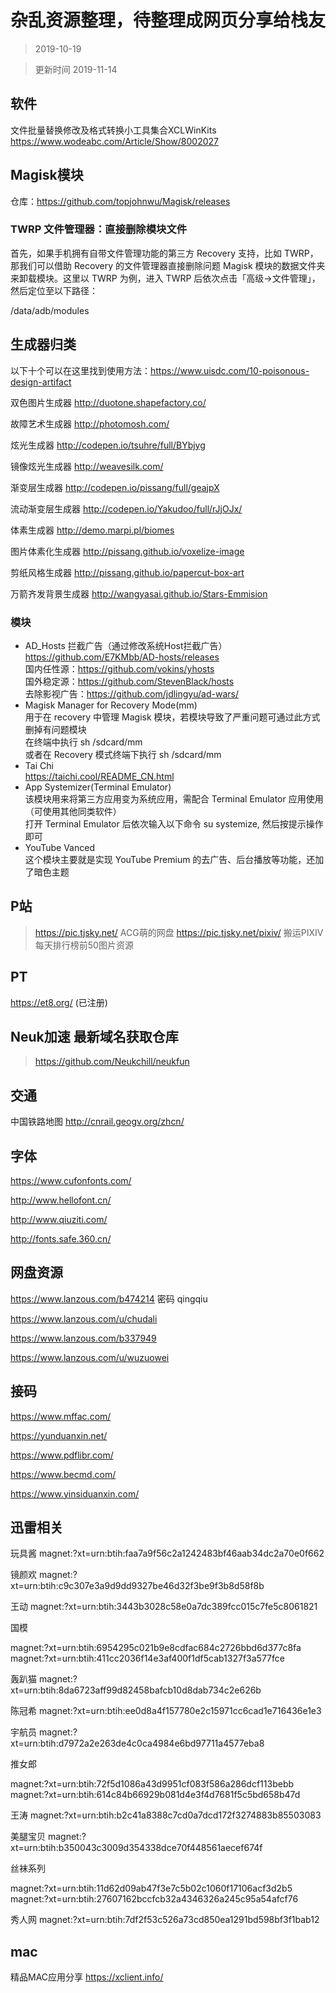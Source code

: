 # 杂乱资源整理，待整理成网页分享给栈友

> 2019-10-19

> 更新时间  2019-11-14

## 软件

文件批量替换修改及格式转换小工具集合XCLWinKits   https://www.wodeabc.com/Article/Show/8002027

## Magisk模块

仓库：https://github.com/topjohnwu/Magisk/releases

### TWRP 文件管理器：直接删除模块文件

首先，如果手机拥有自带文件管理功能的第三方 Recovery 支持，比如 TWRP，那我们可以借助 Recovery 的文件管理器直接删除问题 Magisk 模块的数据文件夹来卸载模块。这里以 TWRP 为例，进入 TWRP 后依次点击「高级->文件管理」，然后定位至以下路径：

/data/adb/modules

## 生成器归类

以下十个可以在这里找到使用方法：https://www.uisdc.com/10-poisonous-design-artifact

双色图片生成器  http://duotone.shapefactory.co/

故障艺术生成器  http://photomosh.com/

炫光生成器  http://codepen.io/tsuhre/full/BYbjyg

镜像炫光生成器  http://weavesilk.com/

渐变层生成器  http://codepen.io/pissang/full/geajpX

流动渐变层生成器  http://codepen.io/Yakudoo/full/rJjOJx/

体素生成器  http://demo.marpi.pl/biomes

图片体素化生成器  http://pissang.github.io/voxelize-image

剪纸风格生成器​  http://pissang.github.io/papercut-box-art

万箭齐发背景生成器  http://wangyasai.github.io/Stars-Emmision



### 模块

- AD_Hosts 拦截广告（通过修改系统Host拦截广告）   
  https://github.com/E7KMbb/AD-hosts/releases   
  国内任性源：https://github.com/vokins/yhosts   
  国外稳定源：https://github.com/StevenBlack/hosts   
  去除影视广告：https://github.com/jdlingyu/ad-wars/   
- Magisk Manager for Recovery Mode(mm)   
  用于在 recovery 中管理 Magisk 模块，若模块导致了严重问题可通过此方式删掉有问题模块   
  在终端中执行 sh /sdcard/mm   
  或者在 Recovery 模式终端下执行 sh /sdcard/mm   
- Tai Chi   
  https://taichi.cool/README_CN.html
- App Systemizer(Terminal Emulator)   
  该模块用来将第三方应用变为系统应用，需配合 Terminal Emulator 应用使用（可使用其他同类软件）   
  打开 Terminal Emulator 后依次输入以下命令 su systemize, 然后按提示操作即可
- YouTube Vanced   
  这个模块主要就是实现 YouTube Premium 的去广告、后台播放等功能，还加了暗色主题   

## P站

> https://pic.tjsky.net/
> ACG萌的网盘
> https://pic.tjsky.net/pixiv/
> 搬运PIXIV每天排行榜前50图片资源

## PT

https://et8.org/  (已注册)

## Neuk加速 最新域名获取仓库

> https://github.com/Neukchill/neukfun

## 交通

中国铁路地图    http://cnrail.geogv.org/zhcn/

## 字体

https://www.cufonfonts.com/

http://www.hellofont.cn/

http://www.qiuziti.com/

http://fonts.safe.360.cn/

## 网盘资源

https://www.lanzous.com/b474214  密码 qingqiu

https://www.lanzous.com/u/chudali

https://www.lanzous.com/b337949

https://www.lanzous.com/u/wuzuowei

## 接码

https://www.mffac.com/

https://yunduanxin.net/

https://www.pdflibr.com/

https://www.becmd.com/

https://www.yinsiduanxin.com/

## 迅雷相关

玩具酱  magnet:?xt=urn:btih:faa7a9f56c2a1242483bf46aab34dc2a70e0f662

镜颜欢   magnet:?xt=urn:btih:c9c307e3a9d9dd9327be46d32f3be9f3b8d58f8b

王动   magnet:?xt=urn:btih:3443b3028c58e0a7dc389fcc015c7fe5c8061821

国模

magnet:?xt=urn:btih:6954295c021b9e8cdfac684c2726bbd6d377c8fa
magnet:?xt=urn:btih:411cc2036f14e3af400f1df5cab1327f3a577fce

轰趴猫   magnet:?xt=urn:btih:8da6723aff99d82458bafcb10d8dab734c2e626b

陈冠希   magnet:?xt=urn:btih:ee0d8a4f157780e2c15971cc6cad1e716436e1e3

宇航员    magnet:?xt=urn:btih:d7972a2e263de4c0ca4984e6bd97711a4577eba8

推女郎

magnet:?xt=urn:btih:72f5d1086a43d9951cf083f586a286dcf113bebb
magnet:?xt=urn:btih:614c84b66929b081d4e3f4d7681f5c5bd658b47d

王涛   magnet:?xt=urn:btih:b2c41a8388c7cd0a7dcd172f3274883b85503083

美腿宝贝   magnet:?xt=urn:btih:b350043c3009d354338dce70f448561aecef674f

丝袜系列

magnet:?xt=urn:btih:11d62d09ab47f3e7c5b02c1060f17106acf3d2b5
magnet:?xt=urn:btih:27607162bccfcb32a4346326a245c95a54afcf76

秀人网    magnet:?xt=urn:btih:7df2f53c526a73cd850ea1291bd598bf3f1bab12


## mac

精品MAC应用分享   https://xclient.info/